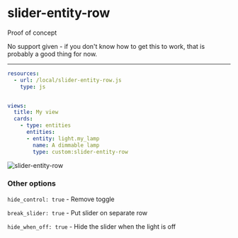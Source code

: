 slider-entity-row
=================


Proof of concept

No support given - if you don't know how to get this to work, that is probably a good thing for now.


---

```yaml
resources:
  - url: /local/slider-entity-row.js
    type: js


views:
  title: My view
  cards:
    - type: entities
      entities:
      - entity: light.my_lamp
        name: A dimmable lamp
        type: custom:slider-entity-row
```
![slider-entity-row](https://user-images.githubusercontent.com/1299821/44172580-e7161200-a0dd-11e8-8042-19199ad5d5ac.png)


### Other options

`hide_control: true` - Remove toggle

`break_slider: true` - Put slider on separate row

`hide_when_off: true` - Hide the slider when the light is off
